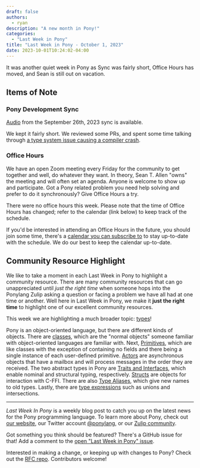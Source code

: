 ```yaml
---
draft: false
authors:
  - ryan
description: "A new month in Pony!"
categories:
  - "Last Week in Pony"
title: "Last Week in Pony - October 1, 2023"
date: 2023-10-01T10:24:02-04:00
---
```


It was another quiet week in Pony as Sync was fairly short, Office Hours has moved, and Sean is still out on vacation.

<!-- more -->

## Items of Note

### Pony Development Sync

[Audio](https://sync-recordings.ponylang.io/r/2023_09_26.m4a) from the September 26th, 2023 sync is available.

We kept it fairly short. We reviewed some PRs, and spent some time talking through [a type system issue causing a compiler crash](https://github.com/ponylang/ponyc/issues/4451).

### Office Hours

We have an open Zoom meeting every Friday for the community to get together and well, do whatever they want. In theory, Sean T. Allen "owns" the meeting and will often set an agenda. Anyone is welcome to show up and participate. Got a Pony related problem you need help solving and prefer to do it synchronously? Give Office Hours a try.

There were no office hours this week. Please note that the time of Office Hours has changed; refer to the calendar (link below) to keep track of the schedule.

If you'd be interested in attending an Office Hours in the future, you should join some time, there's a [calendar you can subscribe to](https://calendar.google.com/calendar/ical/4465e68ae24131ae00461a40893f2637a2c9ac510e311a44ff78680e2f183ce3%40group.calendar.google.com/public/basic.ics) to stay up-to-date with the schedule. We do our best to keep the calendar up-to-date.

## Community Resource Highlight

We like to take a moment in each Last Week in Pony to highlight a community resource. There are many community resources that can go unappreciated until _just the right time_ when someone hops into the Ponylang Zulip asking a question or facing a problem we have all had at one time or another. Well here in Last Week in Pony, we make it **just the right time** to highlight one of our excellent community resources.

This week we are highlighting a much broader topic: [types](https://tutorial.ponylang.io/types/)!

Pony is an object-oriented language, but there are different kinds of objects. There are [classes](https://tutorial.ponylang.io/types/classes), which are the "normal objects" someone familiar with object-oriented languages are familiar with. Next, [Primitives](https://tutorial.ponylang.io/types/primitives), which are like classes with the exception of containing no fields and there being a single instance of each user-defined primitive. [Actors](https://tutorial.ponylang.io/types/actors) are asynchronous objects that have a mailbox and will process messages in the order they are received. The two abstract types in Pony are [Traits and Interfaces](https://tutorial.ponylang.io/types/traits-and-interfaces), which enable nominal and structural typing, respectively. [Structs](https://tutorial.ponylang.io/types/structs) are objects for interaction with C-FFI. There are also [Type Aliases](https://tutorial.ponylang.io/types/type-aliases), which give new names to old types. Lastly, there are [type expressions](https://tutorial.ponylang.io/types/type-expressions#intersections) such as unions and intersections.

---

_Last Week In Pony_ is a weekly blog post to catch you up on the latest news for the Pony programming language. To learn more about Pony, check out [our website](https://ponylang.io), our Twitter account [@ponylang](https://twitter.com/ponylang), or our [Zulip community](https://ponylang.zulipchat.com).

Got something you think should be featured? There's a GitHub issue for that! Add a comment to the [open "Last Week in Pony" issue](https://github.com/ponylang/ponylang.github.io/issues?q=is%3Aissue+is%3Aopen+label%3Alast-week-in-pony).

Interested in making a change, or keeping up with changes to Pony? Check out the [RFC repo](https://github.com/ponylang/rfcs). Contributors welcome!

